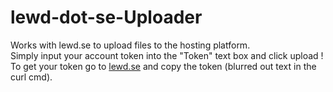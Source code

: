 # lewd-dot-se-Uploader

Works with lewd.se to upload files to the hosting platform.<br>
Simply input your account token into the "Token" text box and click upload !<br>
To get your token go to [lewd.se](https://lewd.se/user) and copy the token (blurred out text in the curl cmd).
